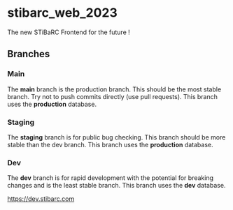 # stibarc_web_2023
The new STiBaRC Frontend for the future !

## Branches

### Main

The **main** branch is the production branch. This should be the most stable branch. Try not to push commits directly (use pull requests). This branch uses the **production** database.

### Staging

The **staging** branch is for public bug checking. This branch should be more stable than the dev branch. This branch uses the **production** database.

### Dev

The **dev** branch is for rapid development with the potential for breaking changes and is the least stable branch. This branch uses the **dev** database.

https://dev.stibarc.com

